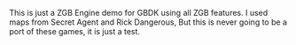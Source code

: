This is just a ZGB Engine demo for GBDK using all ZGB features.
I used maps from Secret Agent and Rick Dangerous, But this is never going to be a port of these games, it is just a test.

